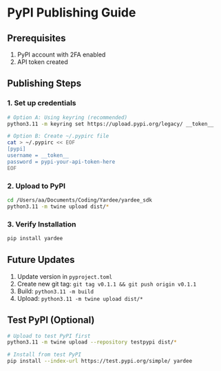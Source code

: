 # PyPI Publishing Guide

## Prerequisites
1. PyPI account with 2FA enabled
2. API token created

## Publishing Steps

### 1. Set up credentials
```bash
# Option A: Using keyring (recommended)
python3.11 -m keyring set https://upload.pypi.org/legacy/ __token__

# Option B: Create ~/.pypirc file
cat > ~/.pypirc << EOF
[pypi]
username = __token__
password = pypi-your-api-token-here
EOF
```

### 2. Upload to PyPI
```bash
cd /Users/aa/Documents/Coding/Yardee/yardee_sdk
python3.11 -m twine upload dist/*
```

### 3. Verify Installation
```bash
pip install yardee
```

## Future Updates
1. Update version in `pyproject.toml`
2. Create new git tag: `git tag v0.1.1 && git push origin v0.1.1`
3. Build: `python3.11 -m build`
4. Upload: `python3.11 -m twine upload dist/*`

## Test PyPI (Optional)
```bash
# Upload to test PyPI first
python3.11 -m twine upload --repository testpypi dist/*

# Install from test PyPI
pip install --index-url https://test.pypi.org/simple/ yardee
```